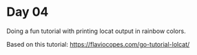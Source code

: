 # Day 04

Doing a fun tutorial with printing locat output in rainbow colors.

Based on this tutorial:
https://flaviocopes.com/go-tutorial-lolcat/
